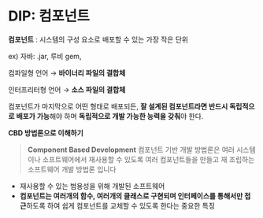 # DIP: 컴포넌트

**컴포넌트** : 시스템의 구성 요소로 배포할 수 있는 가장 작은 단위

ex) 자바: .jar, 루비 gem,

컴파일형 언어 → **바이너리 파일의 결합체**

인터프리터형 언어 → **소스 파일의 결합체**

컴포넌트가 마지막으로 어떤 형태로 배포되든, **잘 설계된 컴포넌트라면 반드시 독립적으로 배포가 가능**해야 하며 **독립적으로 개발 가능한 능력을 갖춰**야 한다.

**CBD 방법론으로 이해하기**

> **Component Based Development**
컴포넌트 기반 개발 방법론은 여러 시스템이나 소프트웨어에서 재사용할 수 있도록 여러 컴포넌트들을 만들고 재 조립하는 소프트웨어 개발 방법론 입니다
> 
- 재사용할 수 있는 범용성을 위해 개발된 소프트웨어
- **컴포넌트는 여러개의 함수, 여러개의 클래스로 구현되며 인터페이스를 통해서만 접근**하도록 하여 쉽게 컴포넌트를 교체할 수 있도록 한다는 중요한 특징
